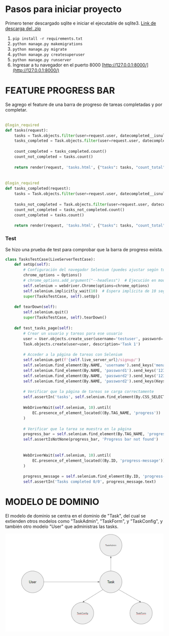 # Pasos para iniciar proyecto

Primero tener descargado sqlite e iniciar el ejecutable de sqlite3.
[Link de descarga del .zip](https://www.sqlite.org/2023/sqlite-tools-win-x64-3440200.zip)


1. `pip install -r requirements.txt`
2. `python manage.py makemigrations`
3. `python manage.py migrate`
4. `python manage.py createsuperuser`
5. `python manage.py runserver`
6. Ingresar a tu navegador en el puerto 8000 [http://127.0.0.1:8000/](http://127.0.0.1:8000/)


# FEATURE PROGRESS BAR 

Se agrego el feature de una barra de progreso de tareas completadas y por completar.

```python

@login_required
def tasks(request):
    tasks = Task.objects.filter(user=request.user, datecompleted__isnull=True)
    tasks_completed = Task.objects.filter(user=request.user, datecompleted__isnull=False)

    count_completed = tasks_completed.count()
    count_not_completed = tasks.count()

    return render(request, 'tasks.html', {"tasks": tasks, "count_total": count_completed + count_not_completed, "count_completed": count_completed})


@login_required
def tasks_completed(request):
    tasks = Task.objects.filter(user=request.user, datecompleted__isnull=False).order_by('-datecompleted')
    
    tasks_not_completed = Task.objects.filter(user=request.user, datecompleted__isnull=True)
    count_not_completed = tasks_not_completed.count()
    count_completed = tasks.count()
    
    return render(request, 'tasks.html', {"tasks": tasks, "count_total": count_completed + count_not_completed, "count_completed": count_completed})

```

### Test

Se hizo una prueba de test para comprobar que la barra de progreso exista.


```python
class TasksTestCase(LiveServerTestCase):
    def setUp(self):
        # Configuración del navegador Selenium (puedes ajustar según tus necesidades)
        chrome_options = Options()
        # chrome_options.add_argument("--headless")  # Ejecución en modo sin cabeza para pruebas en segundo plano
        self.selenium = webdriver.Chrome(options=chrome_options)
        self.selenium.implicitly_wait(10)  # Espera implícita de 10 segundos
        super(TasksTestCase, self).setUp()

    def tearDown(self):
        self.selenium.quit()
        super(TasksTestCase, self).tearDown()

    def test_tasks_page(self):
        # Crear un usuario y tareas para ese usuario
        user = User.objects.create_user(username='testuser', password='testpass')
        Task.objects.create(user=user, description='Task 1')

        # Acceder a la página de tareas con Selenium
        self.selenium.get(f'{self.live_server_url}/signup/')
        self.selenium.find_element(By.NAME, 'username').send_keys('mena3')
        self.selenium.find_element(By.NAME, 'password1').send_keys('123qweop')
        self.selenium.find_element(By.NAME, 'password2').send_keys('123qweop')
        self.selenium.find_element(By.NAME, 'password2').send_keys(Keys.ENTER)
    
        # Verificar que la página de tareas se carga correctamente
        self.assertIn('tasks', self.selenium.find_element(By.CSS_SELECTOR, "h1").text.lower())
        
        WebDriverWait(self.selenium, 10).until(
            EC.presence_of_element_located((By.TAG_NAME, 'progress'))
        )

        # Verificar que la tarea se muestra en la página
        progress_bar = self.selenium.find_element(By.TAG_NAME, 'progress')
        self.assertIsNotNone(progress_bar, 'Progress bar not found')


        WebDriverWait(self.selenium, 10).until(
            EC.presence_of_element_located((By.ID, 'progress-message'))
        )

        progress_message = self.selenium.find_element(By.ID, 'progress-message')
        self.assertIn('Tasks completed 0/0', progress_message.text)
```


# MODELO DE DOMINIO

El modelo de dominio se centra en el dominio de "Task", del cual se extienden otros modelos como "TaskAdmin", "TaskForm", y "TaskConfig", y también otro modelo "User" que administras las tasks.

![Alt text](image.png)